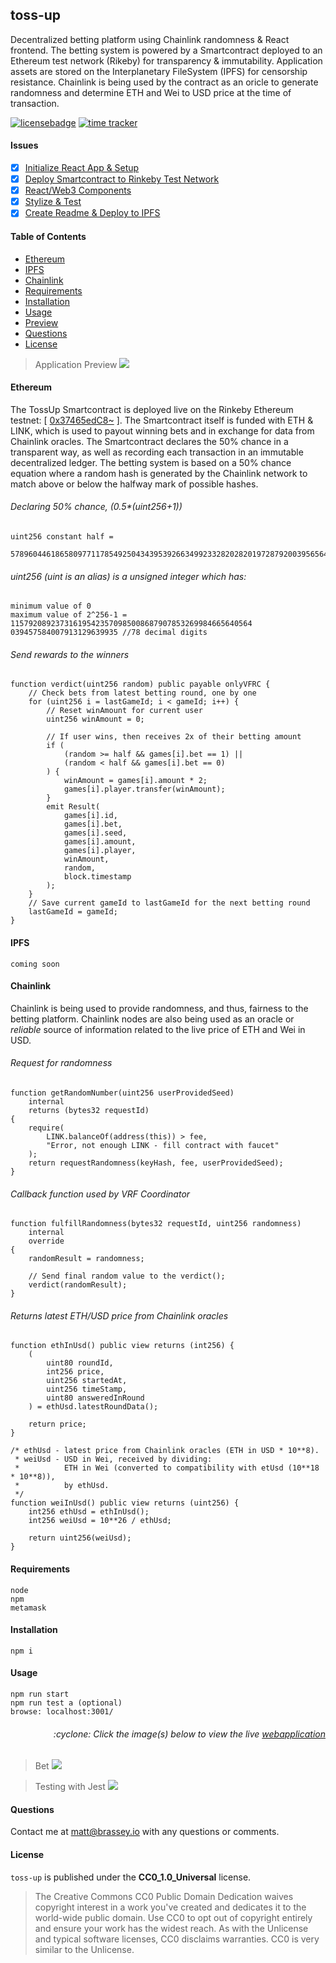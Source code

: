 ## toss-up
Decentralized betting platform using Chainlink randomness & React frontend. The betting system is powered by a Smartcontract deployed to an Ethereum test network (Rikeby) for transparency & immutability. Application assets are stored on the Interplanetary FileSystem (IPFS) for censorship resistance. Chainlink is being used by the contract as an oricle to generate randomness and determine ETH and Wei to USD price at the time of transaction.

[![licensebadge](https://img.shields.io/badge/license-CC0_1.0_Universal-blue)](https://github.com/MBrassey/toss-up/blob/main/LICENSE)
[![time tracker](https://wakatime.com/badge/github/MBrassey/toss-up.svg?start=2020-12-24&end=2020-12-31)](https://wakatime.com/@532855a8-3081-4600-a53d-4262beb65d14/projects/mvbemzptww?start=2020-12-24&end=2020-12-31)

#### Issues

- [x] [Initialize React App & Setup](https://github.com/MBrassey/toss-up/issues/1)
- [x] [Deploy Smartcontract to Rinkeby Test Network ](https://github.com/MBrassey/toss-up/issues/2)
- [x] [React/Web3 Components](https://github.com/MBrassey/toss-up/issues/3)
- [x] [Stylize & Test](https://github.com/MBrassey/toss-up/issues/4)
- [x] [Create Readme & Deploy to IPFS](https://github.com/MBrassey/toss-up/issues/5)

#### Table of Contents

* [Ethereum](#Ethereum)
* [IPFS](#IPFS)
* [Chainlink](#Chainlink)
* [Requirements](#Requirements)
* [Installation](#Installation)
* [Usage](#Usage)
* [Preview](#Preview)
* [Questions](#Questions)
* [License](#License)


> Application Preview
> [<img src="./src/assets/Screenshot.png">](https://brassey.io/)

#### Ethereum

The TossUp Smartcontract is deployed live on the Rinkeby Ethereum testnet: [ [0x37465edC8~](https://rinkeby.etherscan.io/address/0x37465edc8d70e4b16033fae23088b1c703924a80#internaltx) ]. The Smartcontract itself is funded with ETH & LINK, which is used to payout winning bets and in exchange for data from Chainlink oracles. The Smartcontract declares the 50% chance in a transparent way, as well as recording each transaction in an immutable decentralized ledger. The betting system is based on a 50% chance equation where a random hash is generated by the Chainlink network to match above or below the halfway mark of possible hashes.

###### Declaring 50% chance, (0.5*(uint256+1))

    uint256 constant half =
        57896044618658097711785492504343953926634992332820282019728792003956564819968;

###### uint256 (uint is an alias) is a unsigned integer which has:

    minimum value of 0
    maximum value of 2^256-1 = 115792089237316195423570985008687907853269984665640564
    039457584007913129639935 //78 decimal digits

###### Send rewards to the winners
    function verdict(uint256 random) public payable onlyVFRC {
        // Check bets from latest betting round, one by one
        for (uint256 i = lastGameId; i < gameId; i++) {
            // Reset winAmount for current user
            uint256 winAmount = 0;

            // If user wins, then receives 2x of their betting amount
            if (
                (random >= half && games[i].bet == 1) ||
                (random < half && games[i].bet == 0)
            ) {
                winAmount = games[i].amount * 2;
                games[i].player.transfer(winAmount);
            }
            emit Result(
                games[i].id,
                games[i].bet,
                games[i].seed,
                games[i].amount,
                games[i].player,
                winAmount,
                random,
                block.timestamp
            );
        }
        // Save current gameId to lastGameId for the next betting round
        lastGameId = gameId;
    }

#### IPFS

    coming soon

#### Chainlink

Chainlink is being used to provide randomness, and thus, fairness to the betting platform. Chainlink nodes are also being used as an oracle or _reliable_ source of information related to the live price of ETH and Wei in USD.

###### Request for randomness

    function getRandomNumber(uint256 userProvidedSeed)
        internal
        returns (bytes32 requestId)
    {
        require(
            LINK.balanceOf(address(this)) > fee,
            "Error, not enough LINK - fill contract with faucet"
        );
        return requestRandomness(keyHash, fee, userProvidedSeed);
    }

###### Callback function used by VRF Coordinator

    function fulfillRandomness(bytes32 requestId, uint256 randomness)
        internal
        override
    {
        randomResult = randomness;

        // Send final random value to the verdict();
        verdict(randomResult);
    }

###### Returns latest ETH/USD price from Chainlink oracles
    function ethInUsd() public view returns (int256) {
        (
            uint80 roundId,
            int256 price,
            uint256 startedAt,
            uint256 timeStamp,
            uint80 answeredInRound
        ) = ethUsd.latestRoundData();

        return price;
    }

    /* ethUsd - latest price from Chainlink oracles (ETH in USD * 10**8).
     * weiUsd - USD in Wei, received by dividing:
     *          ETH in Wei (converted to compatibility with etUsd (10**18 * 10**8)),
     *          by ethUsd.
     */
    function weiInUsd() public view returns (uint256) {
        int256 ethUsd = ethInUsd();
        int256 weiUsd = 10**26 / ethUsd;

        return uint256(weiUsd);
    }

#### Requirements

    node
    npm
    metamask

#### Installation

    npm i

#### Usage

    npm run start
    npm run test a (optional)
    browse: localhost:3001/

<h6><p align="right">:cyclone: Click the image(s) below to view the live <a id="Preview" href="https://brassey.io/">webapplication</a></p></h6>

> Bet
> [<img src="./src/assets/Bet.gif">](https://brassey.io/)

> Testing with Jest
> [<img src="./src/assets/Test.gif">](https://wakatime.com/@532855a8-3081-4600-a53d-4262beb65d14/projects/mvbemzptww?start=2020-12-24&end=2020-12-31)

#### Questions

Contact me at [matt@brassey.io](mailto:matt@brassey.io) with any questions or comments.

#### License

`toss-up` is published under the **CC0_1.0_Universal** license.

> The Creative Commons CC0 Public Domain Dedication waives copyright interest in a work you've created and dedicates it to the world-wide public domain. Use CC0 to opt out of copyright entirely and ensure your work has the widest reach. As with the Unlicense and typical software licenses, CC0 disclaims warranties. CC0 is very similar to the Unlicense.

